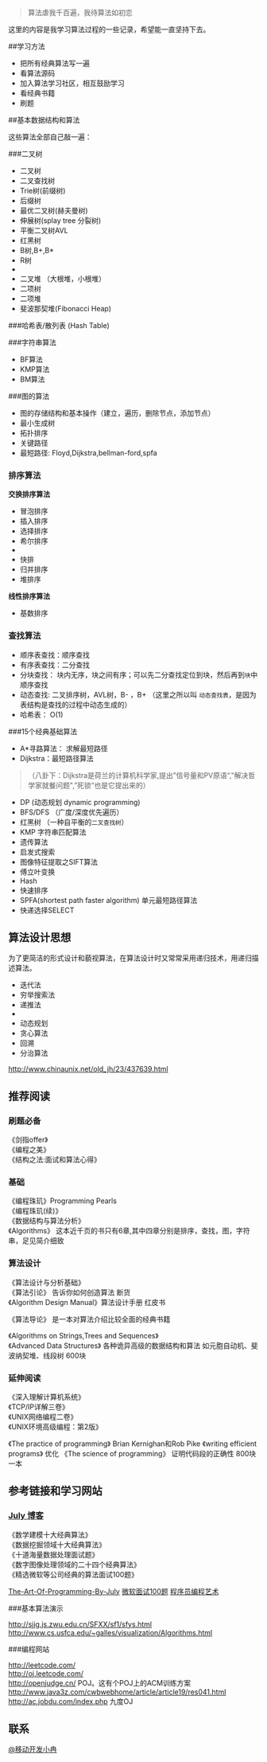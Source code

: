 
>算法虐我千百遍，我待算法如初恋

这里的内容是我学习算法过程的一些记录，希望能一直坚持下去。

##学习方法
 
* 把所有经典算法写一遍  
* 看算法源码   
* 加入算法学习社区，相互鼓励学习   
* 看经典书籍  
* 刷题   


##基本数据结构和算法

这些算法全部自己敲一遍：

###二叉树
* 二叉树    
* 二叉查找树  
* Trie树(前缀树)  
* 后缀树  
* 最优二叉树(赫夫曼树)  
* 伸展树(splay tree 分裂树)   
* 平衡二叉树AVL    
* 红黑树  
* B树,B+,B*  
* R树  
* 
* 二叉堆 （大根堆，小根堆）   
* 二项树    
* 二项堆  
* 斐波那契堆(Fibonacci Heap)   
  
  
###哈希表/散列表 (Hash Table)
  
  
###字符串算法  

* BF算法  
* KMP算法  
* BM算法  
  
  
###图的算法

* 图的存储结构和基本操作（建立，遍历，删除节点，添加节点）   
* 最小生成树  
* 拓扑排序  
* 关键路径  
* 最短路径: Floyd,Dijkstra,bellman-ford,spfa  
  
  
  
### 排序算法

**交换排序算法**

* 冒泡排序
* 插入排序    
* 选择排序    
* 希尔排序
* 
* 快排   
* 归并排序  
* 堆排序

**线性排序算法**
  
* 基数排序  
  
  
### 查找算法  

* 顺序表查找：顺序查找  
* 有序表查找：二分查找  
* 分块查找： 块内无序，块之间有序；可以先二分查找定位到块，然后再到`块`中顺序查找  
* 动态查找:  二叉排序树，AVL树，B- ，B+    （这里之所以叫 `动态查找表`，是因为表结构是查找的过程中动态生成的）
* 哈希表：  O(1)     


###15个经典基础算法

* A*寻路算法： 求解最短路径 
* Dijkstra：最短路径算法 
>（八卦下：Dijkstra是荷兰的计算机科学家,提出”信号量和PV原语“,"解决哲学家就餐问题",”死锁“也是它提出来的） 

* DP (动态规划 dynamic programming)   
* BFS/DFS （广度/深度优先遍历）    
* 红黑树 （一种自平衡的`二叉查找树`）  
* KMP    字符串匹配算法   
* 遗传算法  
* 启发式搜索   
* 图像特征提取之SIFT算法  
* 傅立叶变换  
* Hash  
* 快速排序  
* SPFA(shortest path faster algorithm)  单元最短路径算法  
* 快递选择SELECT    
  
    
  
## 算法设计思想

为了更简洁的形式设计和藐视算法，在算法设计时又常常采用递归技术，用递归描述算法。  
  
  
* 迭代法  
* 穷举搜索法  
* 递推法  
* 
* 动态规划  
* 贪心算法  
* 回溯  
* 分治算法  

http://www.chinaunix.net/old_jh/23/437639.html



## 推荐阅读


### 刷题必备  

《剑指offer》  
《编程之美》  
《结构之法:面试和算法心得》  

### 基础

《编程珠玑》Programming Pearls   
《编程珠玑(续)》  
《数据结构与算法分析》  
《Algorithms》 这本近千页的书只有6章,其中四章分别是排序，查找，图，字符串，足见简介细致     

### 算法设计 

《算法设计与分析基础》    
《算法引论》 告诉你如何创造算法   断货        
《Algorithm Design Manual》算法设计手册 红皮书  

《算法导论》 是一本对算法介绍比较全面的经典书籍   
     
《Algorithms on Strings,Trees and Sequences》  
《Advanced Data Structures》 各种诡异高级的数据结构和算法 如元胞自动机、斐波纳契堆、线段树  600块    
  
 
### 延伸阅读 
   
《深入理解计算机系统》    
《TCP/IP详解三卷》    
《UNIX网络编程二卷》  
《UNIX环境高级编程：第2版》  
    
     
《The practice of programming》   Brian Kernighan和Rob Pike
《writing efficient programs》  优化 
《The science of programming》 证明代码段的正确性   800块一本  


## 参考链接和学习网站

### [July 博客](http://blog.csdn.net/v_july_v) 

《数学建模十大经典算法》    
《数据挖掘领域十大经典算法》    
《十道海量数据处理面试题》      
《数字图像处理领域的二十四个经典算法》    
《精选微软等公司经典的算法面试100题》 


[The-Art-Of-Programming-By-July](https://github.com/julycoding/The-Art-Of-Programming-By-July) 
[微软面试100题](http://blog.csdn.net/column/details/ms100.html)
[程序员编程艺术](http://blog.csdn.net/v_JULY_v/article/details/6460494)


###基本算法演示 

http://sjjg.js.zwu.edu.cn/SFXX/sf1/sfys.html  
http://www.cs.usfca.edu/~galles/visualization/Algorithms.html  
  
   
###编程网站

http://leetcode.com/  
http://oj.leetcode.com/  
http://openjudge.cn/   POJ。这有个POJ上的ACM训练方案 http://www.java3z.com/cwbwebhome/article/article19/res041.html  
http://ac.jobdu.com/index.php  九度OJ  
  

## 联系

[@移动开发小冉](http://weibo.com/ranwj)



